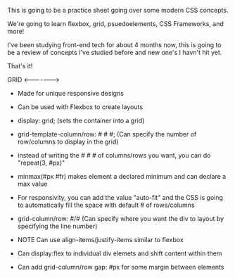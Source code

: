 This is going to be a practice sheet going over some modern CSS concepts.

We're going to learn flexbox, grid, psuedoelements, CSS Frameworks, and more!

I've been studying front-end tech for about 4 months now, this is going to be a review of concepts I've studied before and new one's I havn't hit yet.

That's it!

GRID
<------->

- Made for unique responsive designs

- Can be used with Flexbox to create layouts

- display: grid; (sets the container into a grid)

- grid-template-column/row: # # #; (Can specify the number of row/columns to display in the grid)

- instead of writing the # # # of columns/rows you want, you can do "repeat(3, #px)"

- minmax(#px #fr) makes element a declared minimum and can declare a max value

- For responsivity, you can add the value "auto-fit" and the CSS is going to automatically fill the space with default # of rows/columns

- grid-column/row: #/# (Can specify where you want the div to layout by specifying the line number)

- NOTE Can use align-items/justify-items similar to flexbox

- Can display:flex to individual div elemets and shift content within them

- Can add grid-column/row gap: #px for some margin between elements
